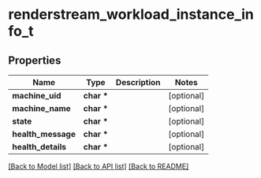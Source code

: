 # renderstream_workload_instance_info_t

## Properties
Name | Type | Description | Notes
------------ | ------------- | ------------- | -------------
**machine_uid** | **char \*** |  | [optional] 
**machine_name** | **char \*** |  | [optional] 
**state** | **char \*** |  | [optional] 
**health_message** | **char \*** |  | [optional] 
**health_details** | **char \*** |  | [optional] 

[[Back to Model list]](../README.md#documentation-for-models) [[Back to API list]](../README.md#documentation-for-api-endpoints) [[Back to README]](../README.md)


